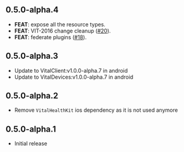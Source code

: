 ## 0.5.0-alpha.4

 - **FEAT**: expose all the resource types.
 - **FEAT**: VIT-2016 change cleanup ([#20](https://github.com/tryVital/vital-flutter/issues/20)).
 - **FEAT**: federate plugins ([#18](https://github.com/tryVital/vital-flutter/issues/18)).

## 0.5.0-alpha.3

* Update to VitalClient:v1.0.0-alpha.7 in android
* Update to VitalDevices:v1.0.0-alpha.7 in android

## 0.5.0-alpha.2

* Remove `VitalHealthKit` ios dependency as it is not used anymore

## 0.5.0-alpha.1

* Initial release
